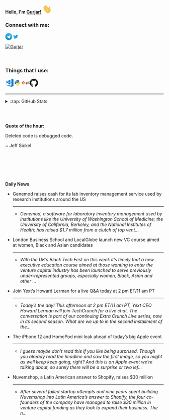 #### Hello, I'm [Gurjar!](https://GurjarKing.github.io) <img src="https://raw.githubusercontent.com/ABSphreak/ABSphreak/master/gifs/Hi.gif" width="30px"></h2>


### Connect with me:

[<img align="left" alt="Gurjar | Telegram" width="22px" src="https://raw.githubusercontent.com/github/explore/80688e429a7d4ef2fca1e82350fe8e3517d3494d/topics/telegram/telegram.png" />][Telegram]
[<img align="left" alt="Gurjar | Twitter" width="22px" src="https://raw.githubusercontent.com/github/explore/80688e429a7d4ef2fca1e82350fe8e3517d3494d/topics/twitter/twitter.png" />][Twitter]
<br >
<br >
<a href="https://github.com/GurjarKing"><img src="https://komarev.com/ghpvc/?username=GurjarKing" alt="Gurjar" /></a> <br />
<br />
<br />
<!-- <br >

![](https://visitor-badge.glitch.me/badge?page_id=GurjarKing)

<br /> -->

### Things that I use:

[<img align="left" alt="Visual Studio Code" width="26px" src="https://raw.githubusercontent.com/github/explore/80688e429a7d4ef2fca1e82350fe8e3517d3494d/topics/visual-studio-code/visual-studio-code.png" />][VSCode]
[<img align="left" alt="Python" width="26px" src="https://raw.githubusercontent.com/github/explore/80688e429a7d4ef2fca1e82350fe8e3517d3494d/topics/python/python.png" />][Python]
[<img align="left" alt="Git" width="26px" src="https://raw.githubusercontent.com/github/explore/80688e429a7d4ef2fca1e82350fe8e3517d3494d/topics/git/git.png" />][Git]
[<img align="left" alt="GitHub" width="26px" src="https://raw.githubusercontent.com/github/explore/78df643247d429f6cc873026c0622819ad797942/topics/github/github.png" />][Github]

<br />
<br />

---
<details>
  <summary>:zap: GitHub Stats</summary>

<img align="left" alt="Gurjar's Github Stats" src="https://github-readme-stats.vercel.app/api?username=GurjarKing&show_icons=true&hide_border=true&count_private=true&include_all_commit=true&theme=algolia" />

</details>

<!-- ### 🔔 My latest tweet
<a href="https://twitter.com/Gurjar_King43" target="_blank">
	<img src="https://github.com/GurjarKing/GurjarKing/raw/master/tweet.png" width="70%" align="center" alt="Click to view on Twitter" title="My latest tweet, as an image"/>
</a> -->
<br>

<pre>

</pre>

**Quote of the hour:**

Deleted code is debugged code.

~ Jeff Sickel
<pre>

</pre>
<br>
<pre>


</pre>
<strong>Daily News</strong>
  
  - Genemod raises cash for its lab inventory management service used by research institutions around the US
     <hr/>
     
      - *Genemod, a software for laboratory inventory management used by institutions like the University of Washington School of Medicine; the University of California, Berkeley, and the National Institutes of Health; has raised $1.7 million from a clutch of top vent…*
     
  - London Business School and LocalGlobe launch new VC course aimed at women, Black and Asian candidates
      <hr/>
      
      - *With the UK’s Black Tech Fest on this week it’s timely that a new executive education course aimed at those wanting to enter the venture capital industry has been launched to serve previously under-represented groups, especially women, Black, Asian and other …*
      
  - Join Yext’s Howard Lerman for a live Q&A today at 2 pm ET/11 am PT
      <hr/>
      
      - *Today’s the day! This afternoon at 2 pm ET/11 am PT, Yext CEO Howard Lerman will join TechCrunch for a live chat. The conversation is part of our continuing Extra Crunch Live series, now in its second season. What are we up to in the second installment of the…*
      
  - The iPhone 12 and HomePod mini leak ahead of today’s big Apple event
      <hr/>
      
      - *I guess maybe don’t read this if you like being surprised. Though you already read the headline and saw the first image, so you might as well keep keep going, right? And this is an Apple event we’re talking about, so surely there will be a surprise or two lef…*
       
  - Nuvemshop, a Latin American answer to Shopify, raises $30 million
      <hr/>
       
       - *After several failed startup attempts and nine years spent building Nuvemshop into Latin America’s answer to Shopify, the four co-founders of the company have managed to raise $30 million in venture capital funding as they look to expand their business. The n…*
      

<br />

[VSCode]: https://code.visualstudio.com/
[Python]: https://www.python.org/
[Git]: https://git-scm.com/
[Github]: https://github.com/
[Telegram]: https://t.me/Gurjar_King/
[Twitter]: https://twitter.com/Gurjar_King43/
